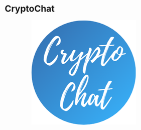 # CryptoChat

<span style="display:block; text-align:center"> ![Test Automation](https://github.com/martibatista03/CryptoChat/blob/master/public/imatges/icono-pestanya.png) </span>
  

